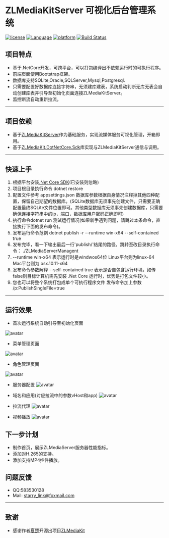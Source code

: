 # ZLMediaKitServer 可视化后台管理系统

[![license](https://img.shields.io/badge/license-MIT-blue.svg)](https://github.com/MingZhuLiu/ZLMediaServerManagent/blob/master/LICENSE)
[![Language](https://img.shields.io/static/v1?label=Language&message=.NetCore&color=red)](https://github.com/dotnet/core)
[![platform](https://img.shields.io/badge/platform-linux%20|%20macos%20|%20windows-green.svg)](https://github.com/MingZhuLiu/ZLMediaServerManagent)
[![Build Status](https://img.shields.io/static/v1?label=Develop&message=building&color=yellow)](https://github.com/MingZhuLiu/ZLMediaServerManagent)

## 项目特点
* 基于.NetCore开发，可跨平台，可以打包编译出不依赖运行时的可执行程序。
* 前端页面使用Bootstrap框架。
* 数据库支持SQLite,Oracle,SQLServer,Mysql,Postgresql.
* 只需要配置好数据库连接字符串，无须建库建表，系统启动判断无库无表会自动创建库表并引导至初始化页面连接ZLMediaKitServer。
* 监控断流自动重新拉流。

***

## 项目依赖
  * 基于[ZLMediaKitServer](https://github.com/xia-chu/ZLMediaKit)作为基础服务，实现流媒体服务可视化管理，开箱即用。
  * 基于[ZLMediaKit.DotNetCore.Sdk](https://github.com/MingZhuLiu/ZLMediaKit.DotNetCore.Sdk)库实现与ZLMediaKitServer通信与调用。
  ***


  ## 快速上手
  1. 根据平台安装[.Net Core SDK](https://dotnet.microsoft.com/download/dotnet-core/3.1)(已安装则忽略)
  2. 项目根目录执行命令 dotnet restore
  3. 配置文件参考 appsettings.json 数据库参数根据自身情况注释掉其他四种配置，保留自己期望的数据库。(SQLite数据库无须事先创建文件，只需要正确配置最终SQLite文件位置即可。其他类型数据库无须事先创建数据库，只需要确保连接字符串中的ip，端口，数据库用户密码正确即可)
  4. 执行命令dotnet run 测试运行情况(如果新手遇到问题，请跳过本条命令，直接执行下面的发布命令)。
  5. 发布运行命令范例 dotnet publish -r  --runtime win-x64 --self-contained true
  6. 发布完毕，看一下输出最后一行'publish/'结尾的路径，跳转至改目录执行命令： ./ZLMediaServerManagent
  6. --runtime win-x64  表示运行时是windwos64位 Linux平台则为linux-64 Mac平台则为 osx.10.11-x64
  7. 发布命令参数解释 --self-contained true 表示是否自包含运行环境，如传false则目标计算机需先安装 .Net Core 运行时，优势是打包文件较小。
  8. 您也可以将整个系统打包成单个可执行程序文件 发布命令加上参数 /p:PublishSingleFile=true
***


## 运行效果

  * 首次运行系统自动引导至初始化页面

  ![avatar](https://raw.githubusercontent.com/MingZhuLiu/ZLMediaServerManagent/master/wwwroot/imgs/template/初始化页面.jpg)


  * 菜单管理页面

  ![avatar](https://raw.githubusercontent.com/MingZhuLiu/ZLMediaServerManagent/master/wwwroot/imgs/template/菜单模块.jpg)

  * 角色管理页面

  ![avatar](https://raw.githubusercontent.com/MingZhuLiu/ZLMediaServerManagent/master/wwwroot/imgs/template/角色管理.jpg)

  * 服务器配置
  ![avatar](https://raw.githubusercontent.com/MingZhuLiu/ZLMediaServerManagent/master/wwwroot/imgs/template/服务器配置修改.jpg)
  
  * 域名和应用(对应拉流中的参数vHost和app)
  ![avatar](https://raw.githubusercontent.com/MingZhuLiu/ZLMediaServerManagent/master/wwwroot/imgs/template/域名和应用管理.jpg)

  * 拉流代理
  ![avatar](https://raw.githubusercontent.com/MingZhuLiu/ZLMediaServerManagent/master/wwwroot/imgs/template/拉流代理.jpg)

  * 视频播放
  ![avatar](https://raw.githubusercontent.com/MingZhuLiu/ZLMediaServerManagent/master/wwwroot/imgs/template/视频播放v1.jpg)

  ## 下一步计划
  * 制作首页，展示ZLMediaServer服务器性能指标。
  * 添加对H.265的支持。
  * 添加支持MP4控件播放。


  ## 问题反馈
  * QQ:583530128
  * Mail: starry_link@foxmail.com
***

  ## 致谢
  * 感谢作者[夏楚](https://github.com/xia-chu)开源出项目[ZLMediaKit](https://github.com/xia-chu/ZLMediaKit)




  